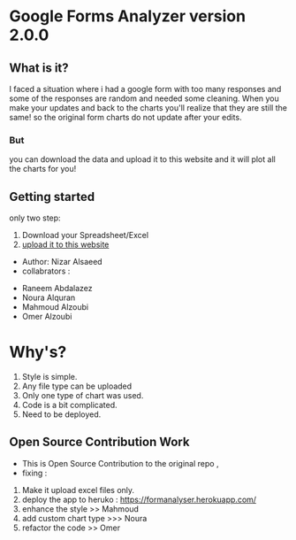 # Google Forms Analyzer version 2.0.0

## What is it?
I faced a situation where i had a google form with too many responses and some of the responses are random and needed some cleaning.  When you make your updates and back to the charts you'll realize that they are still the same! so the original form charts do not update after your edits.

### But
you can download the data and upload it to this website and it will plot all the charts for you!

## Getting started
only two step:
1. Download your Spreadsheet/Excel
2. [upload it to this website](https://nizaralsaeed.github.io/formsAnalyser/)


* Author: Nizar Alsaeed
* collabrators :
 - Raneem Abdalazez
 - Noura Alquran
 - Mahmoud Alzoubi
 - Omer Alzoubi
 
# Why's? 
1. Style is simple.
2. Any file type can be uploaded 
3. Only one type of chart was used.
4. Code is a bit complicated. 
5. Need to be deployed.



## Open Source Contribution Work 
* This is Open Source Contribution  to the original repo , 
* fixing : 
1. Make it upload excel files only.
2. deploy the app to heruko : https://formanalyser.herokuapp.com/ 
3. enhance the style  >> Mahmoud 
4. add custom chart type >>> Noura 
5. refactor the code >> Omer
